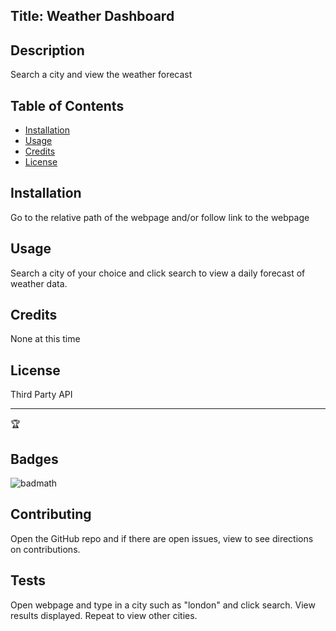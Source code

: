 
## Title: Weather Dashboard

    
## Description 
Search a city and view the weather forecast 


## Table of Contents 

* [Installation](#installation)
* [Usage](#usage)
* [Credits](#credits)
* [License](#license)


## Installation 
Go to the relative path of the webpage and/or follow link to the webpage


## Usage 
Search a city of your choice and click search to view a daily forecast of weather data.
    

## Credits 
None at this time


## License 
Third Party API 

---
🏆 
## Badges
![badmath](https://img.shields.io/github/languages/top/nielsenjared/badmath)

## Contributing 
Open the GitHub repo and if there are open issues, view to see directions on contributions.


## Tests 
Open webpage and type in a city such as "london" and click search. View results displayed. Repeat to view other cities.

 